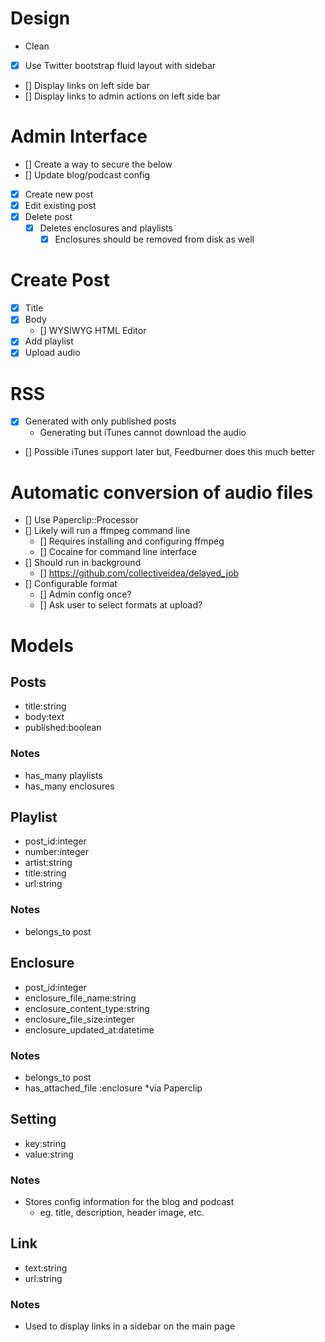 # Design
* Clean
* [x] Use Twitter bootstrap fluid layout with sidebar
* [] Display links on left side bar
* [] Display links to admin actions on left side bar

# Admin Interface
* [] Create a way to secure the below
* [] Update blog/podcast config
* [x] Create new post
* [x] Edit existing post
* [x] Delete post
	* [X] Deletes enclosures and playlists
		* [X] Enclosures should be removed from disk as well
		
# Create Post
* [x] Title
* [x] Body
	* [] WYSIWYG HTML Editor
* [x] Add playlist
* [x] Upload audio

# RSS
* [X] Generated with only published posts
	* Generating but iTunes cannot download the audio
* [] Possible iTunes support later but, Feedburner does this much better
	
# Automatic conversion of audio files
* [] Use Paperclip::Processor
* [] Likely will run a ffmpeg command line
	* [] Requires installing and configuring ffmpeg 
	* [] Cocaine for command line interface
* [] Should run in background
	* [] https://github.com/collectiveidea/delayed_job
* [] Configurable format
	* [] Admin config once?
	* [] Ask user to select formats at upload?

# Models
## Posts
* title:string
* body:text
* published:boolean
### Notes
* has_many playlists
* has_many enclosures

## Playlist 
* post_id:integer
* number:integer
* artist:string
* title:string
* url:string
### Notes
* belongs_to post

## Enclosure
* post_id:integer
* enclosure_file_name:string
* enclosure_content_type:string
* enclosure_file_size:integer
* enclosure_updated_at:datetime
### Notes
* belongs_to post
* has_attached_file :enclosure
	*via Paperclip

## Setting
* key:string
* value:string
### Notes
* Stores config information for the blog and podcast
	* eg. title, description, header image, etc.
	
## Link
* text:string
* url:string
### Notes
* Used to display links in a sidebar on the main page